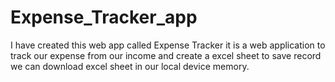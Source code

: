 # Expense_Tracker_app
I have created this web app called Expense Tracker it is a web application to track our expense from our income and create a excel sheet to save record we can download excel sheet in our local device memory.
